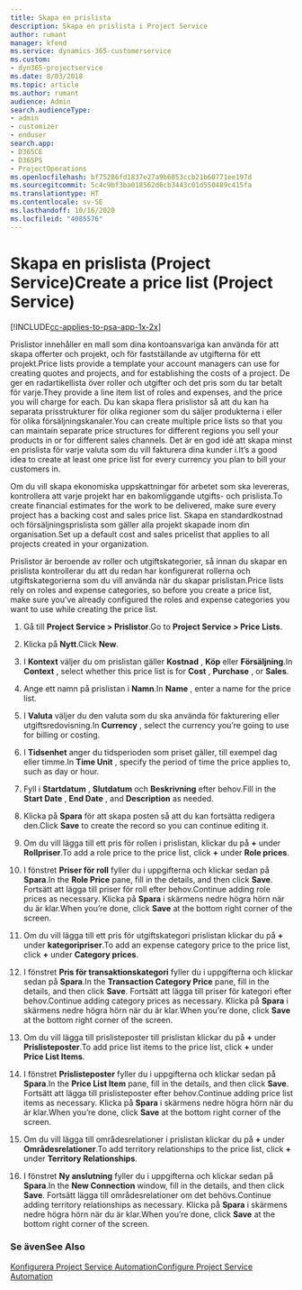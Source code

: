 ```yaml
---
title: Skapa en prislista
description: Skapa en prislista i Project Service
author: rumant
manager: kfend
ms.service: dynamics-365-customerservice
ms.custom:
- dyn365-projectservice
ms.date: 8/03/2018
ms.topic: article
ms.author: rumant
audience: Admin
search.audienceType:
- admin
- customizer
- enduser
search.app:
- D365CE
- D365PS
- ProjectOperations
ms.openlocfilehash: bf75286fd1837e27a9b6053ccb21b60771ee197d
ms.sourcegitcommit: 5c4c9bf3ba018562d6cb3443c01d550489c415fa
ms.translationtype: HT
ms.contentlocale: sv-SE
ms.lasthandoff: 10/16/2020
ms.locfileid: "4085576"
---
```

# <a name="create-a-price-list-project-service"></a><span data-ttu-id="a2e51-103">Skapa en prislista (Project Service)</span><span class="sxs-lookup"><span data-stu-id="a2e51-103">Create a price list (Project Service)</span></span>

[!INCLUDE[cc-applies-to-psa-app-1x-2x](../includes/cc-applies-to-psa-app-1x-2x.md)]

<span data-ttu-id="a2e51-104">Prislistor innehåller en mall som dina kontoansvariga kan använda för att skapa offerter och projekt, och för fastställande av utgifterna för ett projekt.</span><span class="sxs-lookup"><span data-stu-id="a2e51-104">Price lists provide a template your account managers can use for creating quotes and projects, and for establishing the costs of a project.</span></span> <span data-ttu-id="a2e51-105">De ger en radartikellista över roller och utgifter och det pris som du tar betalt för varje.</span><span class="sxs-lookup"><span data-stu-id="a2e51-105">They provide a line item list of roles and expenses, and the price you will charge for each.</span></span> <span data-ttu-id="a2e51-106">Du kan skapa flera prislistor så att du kan ha separata prisstrukturer för olika regioner som du säljer produkterna i eller för olika försäljningskanaler.</span><span class="sxs-lookup"><span data-stu-id="a2e51-106">You can create multiple price lists so that you can maintain separate price structures for different regions you sell your products in or for different sales channels.</span></span> <span data-ttu-id="a2e51-107">Det är en god idé att skapa minst en prislista för varje valuta som du vill fakturera dina kunder i.</span><span class="sxs-lookup"><span data-stu-id="a2e51-107">It’s a good idea to create at least one price list for every currency you plan to bill your customers in.</span></span>  
  
<span data-ttu-id="a2e51-108">Om du vill skapa ekonomiska uppskattningar för arbetet som ska levereras, kontrollera att varje projekt har en bakomliggande utgifts- och prislista.</span><span class="sxs-lookup"><span data-stu-id="a2e51-108">To create financial estimates for the work to be delivered, make sure every project has a backing cost and sales price list.</span></span> <span data-ttu-id="a2e51-109">Skapa en standardkostnad och försäljningsprislista som gäller alla projekt skapade inom din organisation.</span><span class="sxs-lookup"><span data-stu-id="a2e51-109">Set up a default cost and sales pricelist that applies to all projects created in your organization.</span></span>  
  
<span data-ttu-id="a2e51-110">Prislistor är beroende av roller och utgiftskategorier, så innan du skapar en prislista kontrollerar du att du redan har konfigurerat rollerna och utgiftskategorierna som du vill använda när du skapar prislistan.</span><span class="sxs-lookup"><span data-stu-id="a2e51-110">Price lists rely on roles and expense categories, so before you create a price list, make sure you’ve already configured the roles and expense categories you want to use while creating the price list.</span></span>  
  
1.  <span data-ttu-id="a2e51-111">Gå till **Project Service > Prislistor**.</span><span class="sxs-lookup"><span data-stu-id="a2e51-111">Go to **Project Service > Price Lists**.</span></span>  
  
2.  <span data-ttu-id="a2e51-112">Klicka på **Nytt**.</span><span class="sxs-lookup"><span data-stu-id="a2e51-112">Click **New**.</span></span>  
  
3.  <span data-ttu-id="a2e51-113">I **Kontext** väljer du om prislistan gäller **Kostnad** , **Köp** eller **Försäljning**.</span><span class="sxs-lookup"><span data-stu-id="a2e51-113">In **Context** , select whether this price list is for **Cost** , **Purchase** , or **Sales**.</span></span>  
  
4.  <span data-ttu-id="a2e51-114">Ange ett namn på prislistan i **Namn**.</span><span class="sxs-lookup"><span data-stu-id="a2e51-114">In **Name** , enter a name for the price list.</span></span>  
  
5.  <span data-ttu-id="a2e51-115">I **Valuta** väljer du den valuta som du ska använda för fakturering eller utgiftsredovisning.</span><span class="sxs-lookup"><span data-stu-id="a2e51-115">In **Currency** , select the currency you’re going to use for billing or costing.</span></span>  
  
6.  <span data-ttu-id="a2e51-116">I **Tidsenhet** anger du tidsperioden som priset gäller, till exempel dag eller timme.</span><span class="sxs-lookup"><span data-stu-id="a2e51-116">In **Time Unit** , specify the period of time the price applies to, such as day or hour.</span></span>  
  
7.  <span data-ttu-id="a2e51-117">Fyll i **Startdatum** , **Slutdatum** och **Beskrivning** efter behov.</span><span class="sxs-lookup"><span data-stu-id="a2e51-117">Fill in the **Start Date** , **End Date** , and **Description** as needed.</span></span>  
  
8.  <span data-ttu-id="a2e51-118">Klicka på **Spara** för att skapa posten så att du kan fortsätta redigera den.</span><span class="sxs-lookup"><span data-stu-id="a2e51-118">Click **Save** to create the record so you can continue editing it.</span></span>  
  
9. <span data-ttu-id="a2e51-119">Om du vill lägga till ett pris för rollen i prislistan, klickar du på **+** under **Rollpriser**.</span><span class="sxs-lookup"><span data-stu-id="a2e51-119">To add a role price to the price list, click **+** under **Role prices**.</span></span>  
  
10. <span data-ttu-id="a2e51-120">I fönstret **Priser för roll** fyller du i uppgifterna och klickar sedan på **Spara**.</span><span class="sxs-lookup"><span data-stu-id="a2e51-120">In the **Role Price** pane, fill in the details, and then click **Save**.</span></span> <span data-ttu-id="a2e51-121">Fortsätt att lägga till priser för roll efter behov.</span><span class="sxs-lookup"><span data-stu-id="a2e51-121">Continue adding role prices as necessary.</span></span> <span data-ttu-id="a2e51-122">Klicka på **Spara** i skärmens nedre högra hörn när du är klar.</span><span class="sxs-lookup"><span data-stu-id="a2e51-122">When you’re done, click **Save** at the bottom right corner of the screen.</span></span>  
  
11. <span data-ttu-id="a2e51-123">Om du vill lägga till ett pris för utgiftskategori prislistan klickar du på **+** under **kategoripriser**.</span><span class="sxs-lookup"><span data-stu-id="a2e51-123">To add an expense category price to the price list, click **+** under **Category prices**.</span></span>  
  
12. <span data-ttu-id="a2e51-124">I fönstret **Pris för transaktionskategori** fyller du i uppgifterna och klickar sedan på **Spara**.</span><span class="sxs-lookup"><span data-stu-id="a2e51-124">In the **Transaction Category Price** pane, fill in the details, and then click **Save**.</span></span> <span data-ttu-id="a2e51-125">Fortsätt att lägga till priser för kategori efter behov.</span><span class="sxs-lookup"><span data-stu-id="a2e51-125">Continue adding category prices as necessary.</span></span> <span data-ttu-id="a2e51-126">Klicka på **Spara** i skärmens nedre högra hörn när du är klar.</span><span class="sxs-lookup"><span data-stu-id="a2e51-126">When you’re done, click **Save** at the bottom right corner of the screen.</span></span>  
  
13. <span data-ttu-id="a2e51-127">Om du vill lägga till prislisteposter till prislistan klickar du på **+** under **Prislisteposter**.</span><span class="sxs-lookup"><span data-stu-id="a2e51-127">To add price list items to the price list, click **+** under **Price List Items**.</span></span>  
  
14. <span data-ttu-id="a2e51-128">I fönstret **Prislisteposter** fyller du i uppgifterna och klickar sedan på **Spara**.</span><span class="sxs-lookup"><span data-stu-id="a2e51-128">In the **Price List Item** pane, fill in the details, and then click **Save**.</span></span> <span data-ttu-id="a2e51-129">Fortsätt att lägga till prislisteposter efter behov.</span><span class="sxs-lookup"><span data-stu-id="a2e51-129">Continue adding price list items as necessary.</span></span> <span data-ttu-id="a2e51-130">Klicka på **Spara** i skärmens nedre högra hörn när du är klar.</span><span class="sxs-lookup"><span data-stu-id="a2e51-130">When you’re done, click **Save** at the bottom right corner of the screen.</span></span>  
  
15. <span data-ttu-id="a2e51-131">Om du vill lägga till områdesrelationer i prislistan klickar du på **+** under **Områdesrelationer**.</span><span class="sxs-lookup"><span data-stu-id="a2e51-131">To add territory relationships to the price list, click **+** under **Territory Relationships**.</span></span>  
  
16. <span data-ttu-id="a2e51-132">I fönstret **Ny anslutning** fyller du i uppgifterna och klickar sedan på **Spara**.</span><span class="sxs-lookup"><span data-stu-id="a2e51-132">In the **New Connection** window, fill in the details, and then click **Save**.</span></span> <span data-ttu-id="a2e51-133">Fortsätt lägga till områdesrelationer om det behövs.</span><span class="sxs-lookup"><span data-stu-id="a2e51-133">Continue adding territory relationships as necessary.</span></span> <span data-ttu-id="a2e51-134">Klicka på **Spara** i skärmens nedre högra hörn när du är klar.</span><span class="sxs-lookup"><span data-stu-id="a2e51-134">When you’re done, click **Save** at the bottom right corner of the screen.</span></span>  
  
### <a name="see-also"></a><span data-ttu-id="a2e51-135">Se även</span><span class="sxs-lookup"><span data-stu-id="a2e51-135">See Also</span></span>  
 [<span data-ttu-id="a2e51-136">Konfigurera Project Service Automation</span><span class="sxs-lookup"><span data-stu-id="a2e51-136">Configure Project Service Automation</span></span>](../psa/configure.md)
